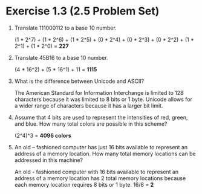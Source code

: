 # Exercise 1.3 (2.5 Problem Set)

1. Translate 111000112 to a base 10 number.

	(1 * 2^7) +  (1 * 2^6) +  (1 * 2^5) + (0 * 2^4) + (0 * 2^3) + (0 * 2^2) + (1 * 2^1) + (1 * 2^0) = **227**

2. Translate 45B16 to a base 10 number.

	(4 * 16^2) + (5 * 16^1) + 11 = **1115**

3. What is the difference between Unicode and ASCII?

	The American Standard for Information Interchange is limited to 128 characters because it was limited to 8 bits or 1 byte. Unicode allows for a wider range of characters because it has a larger bit limit.

4. Assume that 4 bits are used to represent the intensities of red, green, and blue. How many total colors are possible in this scheme?

	(2^4)^3 = **4096 colors**

5. An old – fashioned computer has just 16 bits available to represent an address of a memory location. How many total memory locations can be addressed in this machine?

	An old - fashioned computer with 16 bits available to represent an address of a memory location has 2 total memory locations because each memory location requires 8 bits or 1 byte. 16/8 = **2**